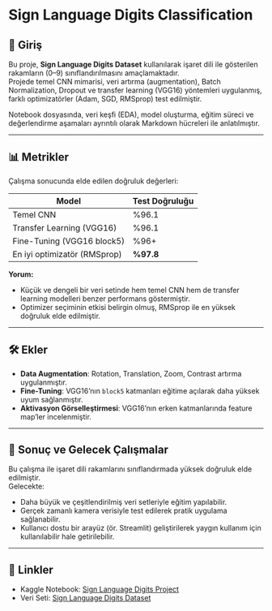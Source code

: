 # Sign Language Digits Classification

## 📖 Giriş  
Bu proje, **Sign Language Digits Dataset** kullanılarak işaret dili ile gösterilen rakamların (0–9) sınıflandırılmasını amaçlamaktadır.  
Projede temel CNN mimarisi, veri artırma (augmentation), Batch Normalization, Dropout ve transfer learning (VGG16) yöntemleri uygulanmış, farklı optimizatörler (Adam, SGD, RMSprop) test edilmiştir.  

Notebook dosyasında, veri keşfi (EDA), model oluşturma, eğitim süreci ve değerlendirme aşamaları ayrıntılı olarak Markdown hücreleri ile anlatılmıştır.  

---

## 📊 Metrikler  
Çalışma sonucunda elde edilen doğruluk değerleri:  

| Model                        | Test Doğruluğu |
|-------------------------------|----------------|
| Temel CNN                    | %96.1 |
| Transfer Learning (VGG16)     | %96.1 |
| Fine-Tuning (VGG16 block5)    | %96+ |
| En iyi optimizatör (RMSprop)  | **%97.8** |

**Yorum:**  
- Küçük ve dengeli bir veri setinde hem temel CNN hem de transfer learning modelleri benzer performans göstermiştir.  
- Optimizer seçiminin etkisi belirgin olmuş, RMSprop ile en yüksek doğruluk elde edilmiştir.  

---

## 🛠 Ekler  
- **Data Augmentation**: Rotation, Translation, Zoom, Contrast artırma uygulanmıştır.  
- **Fine-Tuning**: VGG16’nın `block5` katmanları eğitime açılarak daha yüksek uyum sağlanmıştır.  
- **Aktivasyon Görselleştirmesi**: VGG16’nın erken katmanlarında feature map’ler incelenmiştir.  


---

## 🚀 Sonuç ve Gelecek Çalışmalar  
Bu çalışma ile işaret dili rakamlarını sınıflandırmada yüksek doğruluk elde edilmiştir.  
Gelecekte:  
- Daha büyük ve çeşitlendirilmiş veri setleriyle eğitim yapılabilir.  
- Gerçek zamanlı kamera verisiyle test edilerek pratik uygulama sağlanabilir.  
- Kullanıcı dostu bir arayüz (ör. Streamlit) geliştirilerek yaygın kullanım için kullanılabilir hale getirilebilir.  

---

## 🔗 Linkler  
- Kaggle Notebook: [Sign Language Digits Project](https://www.kaggle.com/code/sudednmez/signlanguagedigits)  
- Veri Seti: [Sign Language Digits Dataset](https://www.kaggle.com/datasets/ardamavi/sign-language-digits-dataset)  
